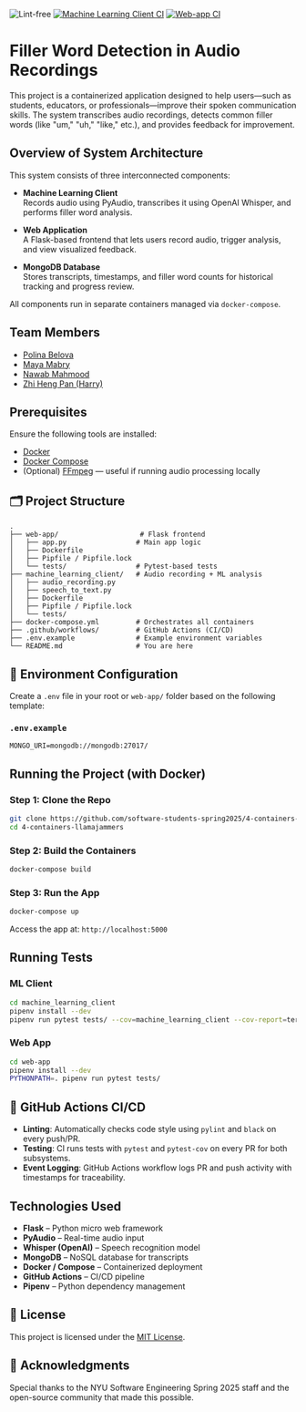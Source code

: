![Lint-free](https://github.com/nyu-software-engineering/containerized-app-exercise/actions/workflows/lint.yml/badge.svg)
[![Machine Learning Client CI](https://github.com/software-students-spring2025/4-containers-llamajammers/actions/workflows/ml-client.yml/badge.svg?branch=main)](https://github.com/software-students-spring2025/4-containers-llamajammers/actions/workflows/ml-client.yml)
[![Web-app CI](https://github.com/software-students-spring2025/4-containers-llamajammers/actions/workflows/web-app.yml/badge.svg?branch=main)](https://github.com/software-students-spring2025/4-containers-llamajammers/actions/workflows/web-app.yml)

# Filler Word Detection in Audio Recordings

This project is a containerized application designed to help users—such as students, educators, or professionals—improve their spoken communication skills. The system transcribes audio recordings, detects common filler words (like "um," "uh," "like," etc.), and provides feedback for improvement.

##  Overview of System Architecture

This system consists of three interconnected components:

- **Machine Learning Client**  
  Records audio using PyAudio, transcribes it using OpenAI Whisper, and performs filler word analysis.

- **Web Application**  
  A Flask-based frontend that lets users record audio, trigger analysis, and view visualized feedback.

- **MongoDB Database**  
  Stores transcripts, timestamps, and filler word counts for historical tracking and progress review.

All components run in separate containers managed via `docker-compose`.

## Team Members

- [Polina Belova](https://github.com/polinapianina)
- [Maya Mabry](https://github.com/mam10023)
- [Nawab Mahmood](https://github.com/NawabMahmood)
- [Zhi Heng Pan (Harry)](https://github.com/pzhiheng)

##  Prerequisites

Ensure the following tools are installed:

- [Docker](https://docs.docker.com/get-docker/)
- [Docker Compose](https://docs.docker.com/compose/)
- (Optional) [FFmpeg](https://ffmpeg.org/download.html) — useful if running audio processing locally

## 🗂️ Project Structure

```
.
├── web-app/                    # Flask frontend
│   ├── app.py                 # Main app logic
│   ├── Dockerfile
│   ├── Pipfile / Pipfile.lock
│   └── tests/                 # Pytest-based tests
├── machine_learning_client/   # Audio recording + ML analysis
│   ├── audio_recording.py
│   ├── speech_to_text.py
│   ├── Dockerfile
│   ├── Pipfile / Pipfile.lock
│   └── tests/
├── docker-compose.yml         # Orchestrates all containers
├── .github/workflows/         # GitHub Actions (CI/CD)
├── .env.example               # Example environment variables
└── README.md                  # You are here
```

## 🔐 Environment Configuration

Create a `.env` file in your root or `web-app/` folder based on the following template:

### `.env.example`

```env
MONGO_URI=mongodb://mongodb:27017/
```

##  Running the Project (with Docker)

### Step 1: Clone the Repo

```bash
git clone https://github.com/software-students-spring2025/4-containers-llamajammers.git
cd 4-containers-llamajammers
```

### Step 2: Build the Containers

```bash
docker-compose build
```

### Step 3: Run the App

```bash
docker-compose up
```

Access the app at: `http://localhost:5000`

##  Running Tests

### ML Client

```bash
cd machine_learning_client
pipenv install --dev
pipenv run pytest tests/ --cov=machine_learning_client --cov-report=term
```

### Web App

```bash
cd web-app
pipenv install --dev
PYTHONPATH=. pipenv run pytest tests/
```

## 🔄 GitHub Actions CI/CD

- **Linting**: Automatically checks code style using `pylint` and `black` on every push/PR.
- **Testing**: CI runs tests with `pytest` and `pytest-cov` on every PR for both subsystems.
- **Event Logging**: GitHub Actions workflow logs PR and push activity with timestamps for traceability.

##  Technologies Used

- **Flask** – Python micro web framework
- **PyAudio** – Real-time audio input
- **Whisper (OpenAI)** – Speech recognition model
- **MongoDB** – NoSQL database for transcripts
- **Docker / Compose** – Containerized deployment
- **GitHub Actions** – CI/CD pipeline
- **Pipenv** – Python dependency management


## 📃 License

This project is licensed under the [MIT License](LICENSE).

## 🙌 Acknowledgments

Special thanks to the NYU Software Engineering Spring 2025 staff and the open-source community that made this possible.
